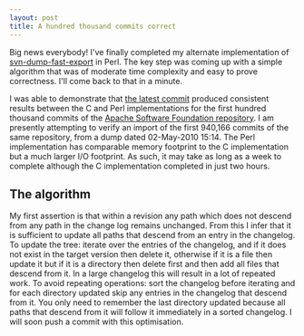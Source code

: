 ```yaml
---
layout: post
title: A hundred thousand commits correct
---
```


Big news everybody! I've finally completed my alternate implementation of [svn-dump-fast-export](/svn-dump-fast-export/) in Perl. The key step was coming up with a simple algorithm that was of moderate time complexity and easy to prove correctness. I'll come back to that in a minute.

I was able to demonstrate that [the latest commit](http://github.com/barrbrain/svn-dump-fast-export/commit/c373b4b) produced consistent results between the C and Perl implementations for the first hundred thousand commits of the [Apache Software Foundation repository](http://svn.apache.org/repos/asf).
I am presently attempting to verify an import of the first 940,166 commits of the same repository, from a dump dated 02-May-2010 15:14. The Perl implementation has comparable memory footprint to the C implementation but a much larger I/O footprint. As such, it may take as long as a week to complete although the C implementation completed in just two hours.

The algorithm
-------------

My first assertion is that within a revision any path which does not descend from any path in the change log remains unchanged. From this I infer that it is sufficient to update all paths that descend from an entry in the changelog.
To update the tree: iterate over the entries of the changelog, and if it does not exist in the target version then delete it, otherwise if it is a file then update it but if it is a directory then delete first and then add all files that descend from it.
In a large changelog this will result in a lot of repeated work. To avoid repeating operations: sort the changelog before iterating and for each directory updated skip any entries in the changelog that descend from it. You only need to remember the last directory updated because all paths that descend from it will follow it immediately in a sorted changelog. I will soon push a commit with this optimisation.
